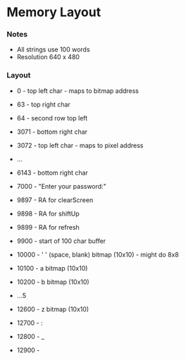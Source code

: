 # Memory Layout

### Notes

* All strings use 100 words 
* Resolution 640 x 480

### Layout 

* 0 - top left char - maps to bitmap address
* 63 - top right char
* 64 - second row top left
* 3071 - bottom right char

* 3072 - top left char - maps to pixel address
* ...
* 6143 - bottom right char 

* 7000 - "Enter your password:"

* 9897 - RA for clearScreen
* 9898 - RA for shiftUp
* 9899 - RA for refresh
* 9900 - start of 100 char buffer

* 10000 - ' ' (space, blank) bitmap (10x10) - might do 8x8
* 10100 - a bitmap (10x10)
* 10200 - b bitmap (10x10)
* ...5
* 12600 - z bitmap (10x10)
* 12700 - : 
* 12800 - _
* 12900 - 
